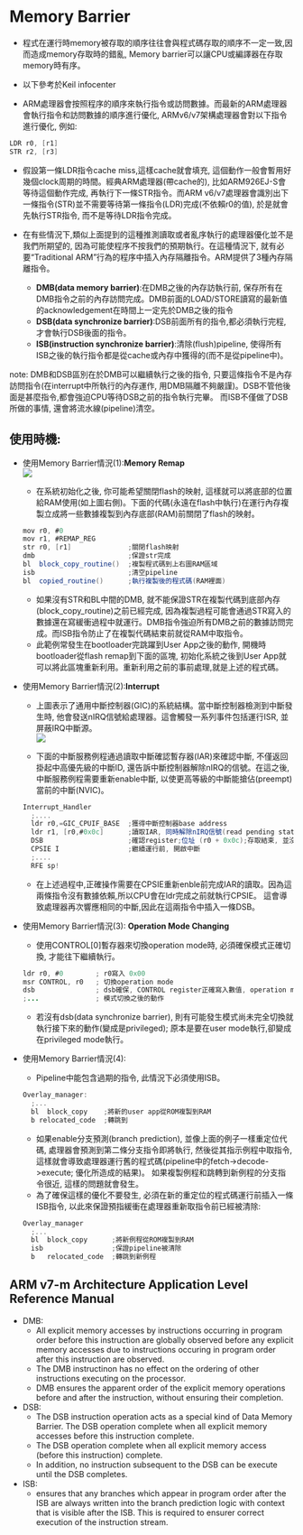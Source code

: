 # Memory Barrier  
* 程式在運行時memory被存取的順序往往會與程式碼存取的順序不一定一致,因而造成memory存取時的錯亂, Memory barrier可以讓CPU或編譯器在存取memory時有序。  

* 以下參考於Keil infocenter
* ARM處理器會按照程序的順序來執行指令或訪問數據。而最新的ARM處理器會執行指令和訪問數據的順序進行優化, ARMv6/v7架構處理器會對以下指令進行優化, 例如:  
```as
LDR r0, [r1]    
STR r2, [r3]  
``` 
* 假設第一條LDR指令cache miss,這樣cache就會填充, 這個動作一般會暫用好幾個clock周期的時間。經典ARM處理器(帶cache的), 比如ARM926EJ-S會等待這個動作完成, 再執行下一條STR指令。而ARM v6/v7處理器會識別出下一條指令(STR)並不需要等待第一條指令(LDR)完成(不依賴r0的值), 於是就會先執行STR指令, 而不是等待LDR指令完成。  

* 在有些情況下,類似上面提到的這種推測讀取或者亂序執行的處理器優化並不是我們所期望的, 因為可能使程序不按我們的預期執行。在這種情況下, 就有必要“Traditional ARM”行為的程序中插入內存隔離指令。ARM提供了3種內存隔離指令。  
    * **DMB(data memory barrier)**:在DMB之後的內存訪執行前, 保存所有在DMB指令之前的內存訪問完成。DMB前面的LOAD/STORE讀寫的最新值的acknowledgement在時間上一定先於DMB之後的指令   
    * **DSB(data synchronize barrier)**:DSB前面所有的指令,都必須執行完程, 才會執行DSB後面的指令。  
    * **ISB(instruction synchronize barrier)**:清除(flush)pipeline, 使得所有ISB之後的執行指令都是從cache或內存中獲得的(而不是從pipeline中)。  
 
note: DMB和DSB區別在於DMB可以繼續執行之後的指令, 只要這條指令不是內存訪問指令(在interrupt中所執行的內存運作, 用DMB隔離不夠嚴謹)。DSB不管他後面是甚麼指令,都會強迫CPU等待DSB之前的指令執行完畢。 而ISB不僅做了DSB所做的事情, 還會將流水線(pipeline)清空。  

## 使用時機:  
* 使用Memory Barrier情況(1):**Memory Remap**  
    ![](https://github.com/sammiiT/Study-Report/blob/master/picture/memRemap.PNG)
    * 在系統初始化之後, 你可能希望關閉flash的映射, 這樣就可以將底部的位置給RAM使用(如上圖右側)。下面的代碼(永遠在flash中執行)在運行內存複製立成將一些數據複製到內存底部(RAM)前關閉了flash的映射。  
    ```as  
    mov r0, #0
    mov r1, #REMAP_REG  
    str r0, [r1]              ;關閉flash映射
    dmb                       ;保證str完成
    bl  block_copy_routine()  ;複製程式碼到上右圖RAM區域
    isb                       ;清空pipeline
    bl  copied_routine()      ;執行複製後的程式碼(RAM裡面)
    ```  
    * 如果沒有STR和BL中間的DMB,  就不能保證STR在複製代碼到底部內存(block_copy_routine)之前已經完成, 因為複製過程可能會通過STR寫入的數據還在寫緩衝過程中就運行。DMB指令強迫所有DMB之前的數據訪問完成。而ISB指令防止了在複製代碼結束前就從RAM中取指令。  
    * 此範例常發生在bootloader完跳躍到User App之後的動作, 開機時bootloader從flash remap到下面的區塊, 初始化系統之後到User App就可以將此區塊重新利用。重新利用之前的事前處理,就是上述的程式碼。  
    
* 使用Memory Barrier情況(2):**Interrupt**  
    * 上圖表示了通用中斷控制器(GIC)的系統結構。當中斷控制器檢測到中斷發生時, 他會發送nIRQ信號給處理器。這會觸發一系列事件包括運行ISR, 並屏蔽IRQ中斷源。  
    ![](https://github.com/sammiiT/Study-Report/blob/master/picture/InterruptDMB.PNG)  

    * 下面的中斷服務例程通過讀取中斷確認暫存器(IAR)來確認中斷, 不僅返回掛起中高優先級的中斷ID, 還告訴中斷控制器解除nIRQ的信號。在這之後, 中斷服務例程需要重新enable中斷, 以使更高等級的中斷能搶佔(preempt)當前的中斷(NVIC)。  
    ```as  
    Interrupt_Handler
      ;....
      ldr r0,=GIC_CPUIF_BASE  ;獲得中斷控制器base address
      ldr r1, [r0,#0x0c]      ;讀取IAR, 同時解除nIRQ信號(read pending status)
      DSB                     ;確認register;位址 (r0 + 0x0c);存取結束, 並沒有其他指令運行
      CPSIE I                 ;繼續運行前, 開啟中斷
      ;....
      RFE sp!
    ```  
    * 在上述過程中,正確操作需要在CPSIE重新enble前完成IAR的讀取。因為這兩條指令沒有數據依賴,所以CPU會在ldr完成之前就執行CPSIE。 這會導致處理器再次響應相同的中斷,因此在這兩指令中插入一條DSB。
    
* 使用Memory Barrier情況(3): **Operation Mode Changing**  
    * 使用CONTROL[0]暫存器來切換operation mode時, 必須確保模式正確切換, 才能往下繼續執行。  
    ```as  
    ldr r0, #0        ; r0寫入 0x00
    msr CONTROL, r0   ; 切換operation mode
    dsb               ; dsb確保, CONTROL register正確寫入數值, operation mode切換完成
    ;...              ; 模式切換之後的動作
    ```
    * 若沒有dsb(data synchronize barrier), 則有可能發生模式尚未完全切換就執行接下來的動作(變成是privileged); 原本是要在user mode執行,卻變成在privileged mode執行。


* 使用Memory Barrier情況(4):  
    * Pipeline中能包含過期的指令, 此情況下必須使用ISB。  
    ```as  
    Overlay_manager:
      ;...
      bl  block_copy    ;將新的user app從ROM複製到RAM
      b relocated_code  ;轉跳到
    ```  
    * 如果enable分支預測(branch prediction), 並像上面的例子一樣重定位代碼, 處理器會預測到第二條分支指令即將執行, 然後從其指示例程中取指令, 這樣就會導致處理器運行舊的程式碼(pipeline中的fetch->decode->execute; 優化所造成的結果)。 如果複製例程和跳轉到新例程的分支指令很近, 這樣的問題就會發生。  
    * 為了確保這樣的優化不要發生, 必須在新的重定位的程式碼運行前插入一條ISB指令, 以此來保證預指緩衝在處理器重新取指令前已經被清除:  
    ```as  
    Overlay_manager
      ;...
      bl  block_copy      ;將新例程從ROM複製到RAM
      isb                 ;保證pipeline被清除
      b   relocated_code  ;轉跳到新例程  
    ```
## ARM v7-m Architecture Application Level Reference Manual  
*  DMB:
      *  All explicit memory accesses by instructions occurring in program order before this instruction are globally observed before any explicit memory accesses due to instructions occuring in program order after this instruction are observed.  
      *  The DMB instructinon has no effect on the ordering of other instructions executing on the processor.  
      *  DMB ensures the apparent order of the explicit memory operations before and after the instruction, without ensuring their completion.
*  DSB:  
      *  The DSB instruction operation acts as a special kind of Data Memory Barrier. The DSB operation complete when all explicit memory accesses before this instruction complete.  
      *  The DSB operation complete when all explicit memory access (before this instruction) complete.  
      *  In addition, no instruction subsequent to the DSB can be execute until the DSB completes.  
*  ISB:  
      * ensures that any branches which appear in program order after the ISB are always written into the branch prediction logic with context that is visible after the ISB. This is required to ensurer correct execution of the instruction stream.


    
